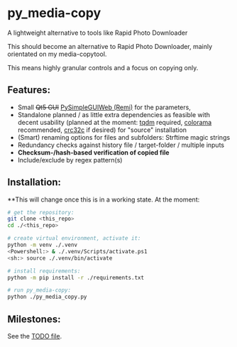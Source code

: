 # py_media-copy
A lightweight alternative to tools like Rapid Photo Downloader

This should become an alternative to Rapid Photo Downloader, mainly orientated on my media-copytool.

This means highly granular controls and a focus on copying only.

## Features:
 - Small ~~Qt5 GUI~~ [PySimpleGUIWeb (Remi)](https://github.com/PySimpleGUI/PySimpleGUI/tree/master/PySimpleGUIWeb) for the parameters,
 - Standalone planned / as little extra dependencies as feasible with decent usability (planned at the moment: [tqdm](https://github.com/tqdm/tqdm) required, [colorama](https://github.com/tartley/colorama) recommended, [crc32c](https://github.com/ICRAR/crc32c) if desired) for "source" installation
 - (Smart) renaming options for files and subfolders: Strftime magic strings
 - Redundancy checks against history file / target-folder / multiple inputs
 - **Checksum-/hash-based verification of copied file**
 - Include/exclude by regex pattern(s)

## Installation:
**This will change once this is in a working state. At the moment:
```sh
# get the repository:
git clone <this_repo>
cd ./<this_repo>

# create virtual environment, activate it:
python -m venv ./.venv
<Powershell:> & ./.venv/Scripts/activate.ps1
<sh:> source ./.venv/bin/activate

# install requirements:
python -m pip install -r ./requirements.txt

# run py_media-copy:
python ./py_media_copy.py
```

## Milestones:
See the [TODO file](./TODO.todo).
